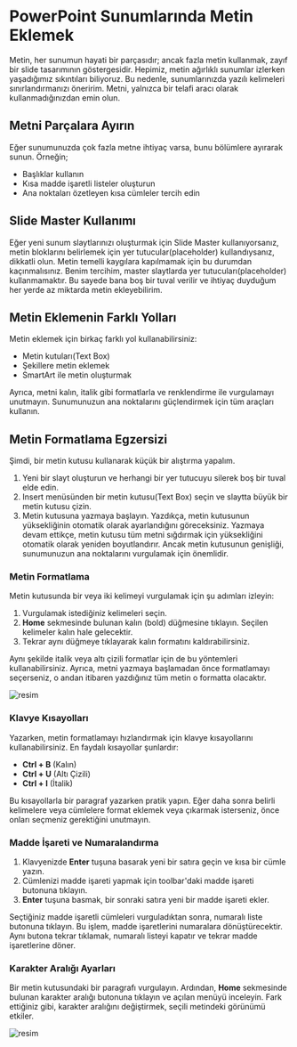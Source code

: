 # PowerPoint Sunumlarında Metin Eklemek

Metin, her sunumun hayati bir parçasıdır; ancak fazla metin kullanmak, zayıf bir slide tasarımının göstergesidir. 
Hepimiz, metin ağırlıklı sunumlar izlerken yaşadığımız sıkıntıları biliyoruz. 
Bu nedenle, sunumlarınızda yazılı kelimeleri sınırlandırmanızı öneririm. Metni, yalnızca bir telafi aracı olarak kullanmadığınızdan emin olun.

## Metni Parçalara Ayırın

Eğer sunumunuzda çok fazla metne ihtiyaç varsa, bunu bölümlere ayırarak sunun. Örneğin;

- Başlıklar kullanın
- Kısa madde işaretli listeler oluşturun
- Ana noktaları özetleyen kısa cümleler tercih edin

## Slide Master Kullanımı

Eğer yeni sunum slaytlarınızı oluşturmak için Slide Master kullanıyorsanız, metin bloklarını belirlemek için yer tutucular(placeholder) kullandıysanız, dikkatli olun. 
Metin temelli kaygılara kapılmamak için bu durumdan kaçınmalısınız. Benim tercihim, master slaytlarda yer tutucuları(placeholder) kullanmamaktır. 
Bu sayede bana boş bir tuval verilir ve ihtiyaç duyduğum her yerde az miktarda metin ekleyebilirim.

## Metin Eklemenin Farklı Yolları

Metin eklemek için birkaç farklı yol kullanabilirsiniz:

- Metin kutuları(Text Box)
- Şekillere metin eklemek
- SmartArt ile metin oluşturmak

Ayrıca, metni kalın, italik gibi formatlarla ve renklendirme ile vurgulamayı unutmayın. Sunumunuzun ana noktalarını güçlendirmek için tüm araçları kullanın.

## Metin Formatlama Egzersizi

Şimdi, bir metin kutusu kullanarak küçük bir alıştırma yapalım.

1. Yeni bir slayt oluşturun ve herhangi bir yer tutucuyu silerek boş bir tuval elde edin.
2. Insert menüsünden bir metin kutusu(Text Box) seçin ve slaytta büyük bir metin kutusu çizin.
3. Metin kutusuna yazmaya başlayın. Yazdıkça, metin kutusunun yüksekliğinin otomatik olarak ayarlandığını göreceksiniz.
Yazmaya devam ettikçe, metin kutusu tüm metni sığdırmak için yüksekliğini otomatik olarak yeniden boyutlandırır.
Ancak metin kutusunun genişliği, sunumunuzun ana noktalarını vurgulamak için önemlidir.

### Metin Formatlama

Metin kutusunda bir veya iki kelimeyi vurgulamak için şu adımları izleyin:

1. Vurgulamak istediğiniz kelimeleri seçin.
2. **Home** sekmesinde bulunan kalın (bold) düğmesine tıklayın. Seçilen kelimeler kalın hale gelecektir.
3. Tekrar aynı düğmeye tıklayarak kalın formatını kaldırabilirsiniz.

Aynı şekilde italik veya altı çizili formatlar için de bu yöntemleri kullanabilirsiniz. 
Ayrıca, metni yazmaya başlamadan önce formatlamayı seçerseniz, o andan itibaren yazdığınız tüm metin o formatta olacaktır.

![resim](https://i.ibb.co/4Rg8BL5/34-Bold.png)

### Klavye Kısayolları

Yazarken, metin formatlamayı hızlandırmak için klavye kısayollarını kullanabilirsiniz. En faydalı kısayollar şunlardır:
- **Ctrl + B** (Kalın)
- **Ctrl + U** (Altı Çizili)
- **Ctrl + I** (İtalik)

Bu kısayollarla bir paragraf yazarken pratik yapın. Eğer daha sonra belirli kelimelere veya cümlelere format eklemek veya çıkarmak isterseniz, önce onları seçmeniz gerektiğini unutmayın.

### Madde İşareti ve Numaralandırma

1. Klavyenizde **Enter** tuşuna basarak yeni bir satıra geçin ve kısa bir cümle yazın.
2. Cümlenizi madde işareti yapmak için toolbar'daki madde işareti butonuna tıklayın. 
3. **Enter** tuşuna basmak, bir sonraki satıra yeni bir madde işareti ekler.

Seçtiğiniz madde işaretli cümleleri vurguladıktan sonra, numaralı liste butonuna tıklayın. 
Bu işlem, madde işaretlerini numaralara dönüştürecektir. Aynı butona tekrar tıklamak, numaralı listeyi kapatır ve tekrar madde işaretlerine döner.

### Karakter Aralığı Ayarları

Bir metin kutusundaki bir paragrafı vurgulayın. Ardından, **Home** sekmesinde bulunan karakter aralığı butonuna tıklayın ve açılan menüyü inceleyin. 
Fark ettiğiniz gibi, karakter aralığını değiştirmek, seçili metindeki görünümü etkiler.

![resim](https://i.ibb.co/vLBqS5K/35-Karakter-Araligi.png)
